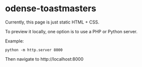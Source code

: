 # odense-toastmasters


Currently, this page is just static HTML + CSS.

To preview it locally, one option is to use a PHP or Python server.

Example:

```
python -m http.server 8000
```

Then navigate to http://localhost:8000